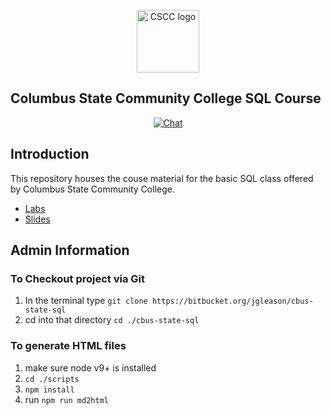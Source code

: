 <p align="center"><a href="https://vuejs.org" target="_blank"><img width="100" src="https://www.coursehero.com/img/school_seals/1779.jpg" alt="CSCC logo"></a></p>
<h2> Columbus State Community College SQL Course </h2>

<p align="center">
  <a href="https://cscc7730.slack.com/"><img src="https://img.shields.io/badge/chat-on%20slack-7289da.svg" alt="Chat"></a>
</p>

## Introduction ##

This repository houses the couse material for the basic SQL class offered by Columbus State Community College.

* [Labs](./labs/README.md)
* [Slides](https://slides.com/jackiegleason/deck-11)

## Admin Information ##

### To Checkout project via Git

1. In the terminal type `git clone https://bitbucket.org/jgleason/cbus-state-sql`
2. cd into that directory `cd ./cbus-state-sql`

### To generate HTML files ###

1. make sure node v9+ is installed  
2. `cd ./scripts`
3. `npm install` 
4. run `npm run md2html` 
